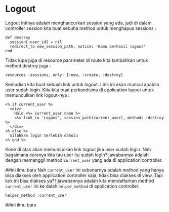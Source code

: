 # Logout

Logout intinya adalah menghancurkan session yang ada, jadi di dalam controller session kita buat sebuha method untuk menghapus sessions :

```
def destroy
  session[:user_id] = nil
  redirect_to new_session_path, notice: 'Kamu berhasil logout'
end
```

Tidak lupa juga di resource parameter di route kita tambahkan untuk method destroy juga :

```
resources :sessions, only: [:new, :create, :destroy]
```

Kemudian kita buat sebuah link untuk logout. Link ini akan muncul apabila user sudah login. Kita kita buat perkondisina di application layout untuk memunculkan link logout-nya :

```
<% if current_user %>
  <div>
    Halo <%= current_user.name %>
    <%= link_to 'Logout', session_path(current_user), method: :destroy %>
  </div>
<% else %>
  Silahkan login terlebih dahulu
<% end %>
```

Kode di atas akan memunculkan link logout jika user sudah login. Nah bagaimana caranya kita tau user itu sudah login? jawabannya adalah dengan memanggil method `current_user` yang ada di application controller.

##ini ilmu baru
Nah `current_user` ini sebenarnya adalah method yang hanya bisa diakses oleh application controller saja, tidak bisa diakses di view. Tapi kok ini bisa diakses ya?? jawabannya adalah kita mendaftarkan method `current_user` ini ke dalah `helper_method` di application controller.

```
helper_method :current_user
```

##ini ilmu baru
